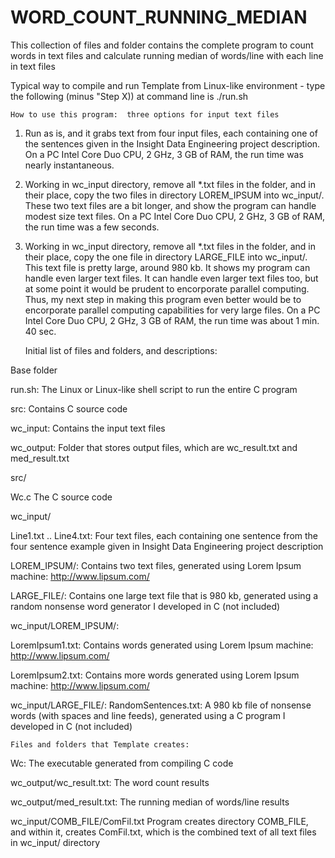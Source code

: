 # WORD_COUNT_RUNNING_MEDIAN
This collection of files and folder contains the complete program to count words in text files and calculate running median of words/line with each line in text files


Typical way to compile and run Template from Linux-like environment - type the following (minus "Step X)) at command line is ./run.sh



	How to use this program:  three options for input text files
	
1)  Run as is, and it grabs text from four input files, each containing one of the sentences given in the Insight Data Engineering project description.  On a PC Intel Core Duo CPU, 2 GHz, 3 GB of RAM, the run time was nearly instantaneous.

2)  Working in wc_input directory, remove all *.txt files in the folder, and in their place, copy the two files in directory LOREM_IPSUM into wc_input/.  These two text files are a bit longer, and show the program can handle modest size text files.  On a PC Intel Core Duo CPU, 2 GHz, 3 GB of RAM, the run time was a few seconds.

3)  Working in wc_input directory, remove all *.txt files in the folder, and in their place, copy the one file in directory LARGE_FILE into wc_input/.  This text file is pretty large, around 980 kb.  It shows my program can handle even larger text files.  It can handle even larger text files too, but at some point it would be prudent to encorporate parallel computing.  Thus, my next step in making this program even better would be to encorporate parallel computing capabilities for very large files.  On a PC Intel Core Duo CPU, 2 GHz, 3 GB of RAM, the run time was about 1 min. 40 sec.



	Initial list of files and folders, and descriptions:
	
Base folder

run.sh:		 	 The Linux or Linux-like shell script to run the entire C program

src:	 			 Contains C source code
 
wc_input:			 Contains the input text files
 
wc_output:			 Folder that stores output files, which are wc_result.txt and med_result.txt
 
src/

Wc.c		 		 The C source code
 
wc_input/

Line1.txt .. Line4.txt:	 Four text files, each containing one sentence from the four sentence example given in Insight Data Engineering project description
 
LOREM_IPSUM/:			 Contains two text files, generated using Lorem Ipsum machine:  http://www.lipsum.com/
 
LARGE_FILE/:			 Contains one large text file that is 980 kb, generated using a random nonsense word generator I developed in C (not included)
 
 
wc_input/LOREM_IPSUM/:

LoremIpsum1.txt:		 Contains words generated using Lorem Ipsum machine:  http://www.lipsum.com/
 
LoremIpsum2.txt:		 Contains more words generated using Lorem Ipsum machine:  http://www.lipsum.com/
 
wc_input/LARGE_FILE/:
 RandomSentences.txt:		 A 980 kb file of nonsense words (with spaces and line feeds), generated using a C program I developed in C (not included)

 
 
 
	Files and folders that Template creates:
	
Wc:		 		 The executable generated from compiling C code

wc_output/wc_result.txt:	 The word count results

wc_output/med_result.txt:	 The running median of words/line results

wc_input/COMB_FILE/ComFil.txt	 Program creates directory COMB_FILE, and within it, creates ComFil.txt, which is the combined text of all text files in wc_input/ directory


	
